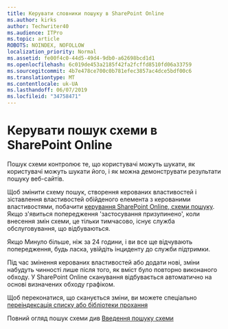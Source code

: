 ```yaml
---
title: Керувати словники пошуку в SharePoint Online
ms.author: kirks
author: Techwriter40
ms.audience: ITPro
ms.topic: article
ROBOTS: NOINDEX, NOFOLLOW
localization_priority: Normal
ms.assetid: fe00f4c0-44d5-49d4-9db0-a62698bcd1d1
ms.openlocfilehash: 6c019de453a2185f42fa2fcffd8510fd06a33759
ms.sourcegitcommit: 4b7e478ce700c0b781efec3857ac4dce5bdf00c6
ms.translationtype: MT
ms.contentlocale: uk-UA
ms.lasthandoff: 06/07/2019
ms.locfileid: "34758471"
---
```

# <a name="manage-search-schema-in-sharepoint-online"></a>Керувати пошук схеми в SharePoint Online

Пошук схеми контролює те, що користувачі можуть шукати, як користувачі можуть шукати його, і як можна демонструвати результати пошуку веб-сайтів. 

Щоб змінити схему пошук, створення керованих властивостей і зіставлення властивостей обійденого елемента з керованими властивостями, побачити [керування SharePoint Online, схеми пошуку](https://docs.microsoft.com/sharepoint/manage-search-schema). Якщо з'явиться попередження 'застосування призупинено', коли внесення змін схеми, це тільки тимчасово, існує служба обслуговування, що відбуваються. 

Якщо Минуло більше, ніж за 24 години, і ви все ще відчувають попередження, будь ласка, увійдіть інциденту до служби підтримки.

Під час змінення керованих властивостей або додати нові, зміни набудуть чинності лише після того, як вміст було повторно виконаного обходу. У SharePoint Online сканування відбувається автоматично на основі визначених обходу графіком.

Щоб переконатися, що сканується зміни, ви можете спеціально [переіндексація списку або бібліотеки прохання](https://docs.microsoft.com/sharepoint/manage-search-schema#request-re-indexing-of-a-document-library-or-list) 

Повний огляд пошук схеми див [Введення пошуку схеми](https://blogs.technet.microsoft.com/tothesharepoint/2012/11/25/introducing-search-schema-for-sharepoint-2013/) 

